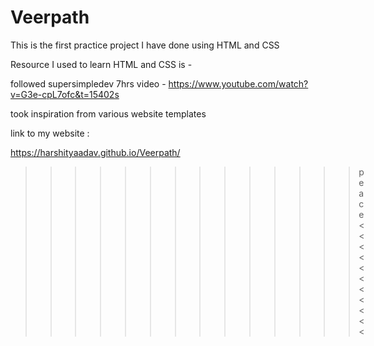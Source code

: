# Veerpath

This is the first practice project I have done using HTML and CSS

 Resource I used to learn HTML and CSS is -
 
  followed supersimpledev 7hrs video - https://www.youtube.com/watch?v=G3e-cpL7ofc&t=15402s
  
took inspiration from various website templates

link to my website :

https://harshityaadav.github.io/Veerpath/

>>>>>>>>>>>>>>peace<<<<<<<<<<<


